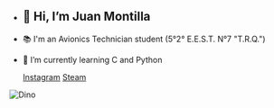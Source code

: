 - <h2>👋 Hi, I’m Juan Montilla
- 📚 I'm an Avionics Technician student (5°2° E.E.S.T. N°7 "T.R.Q.")
- 🌱 I’m currently learning C and Python

  [Instagram](https://www.instagram.com/montillajuanignacio) [Steam](https://steamcommunity.com/tradeoffer/new/?partner=1134591279&token=0LO4642s)
  

 ![Dino](https://files.paredro.com/uploads/2018/09/El-Dinosaurio-de-Google-se-pone-festivo-Dino-Run-de-Chrome3.gif)
  

<!---
Monti3/Monti3 is a ✨ special ✨ repository because its `README.md` (this file) appears on your GitHub profile.
You can click the Preview link to take a look at your changes.
--->

